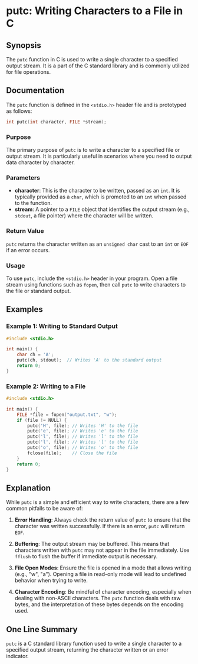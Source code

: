 <!--
Meta Description: # putc: Writing Characters to a File in C ## Synopsis The `putc` function in C is used to write a single character to a specified output stream. It is...
Meta Keywords: file, putc, character, output, stream
-->

# putc: Writing Characters to a File in C

## Synopsis
The `putc` function in C is used to write a single character to a specified output stream. It is a part of the C standard library and is commonly utilized for file operations.

## Documentation
The `putc` function is defined in the `<stdio.h>` header file and is prototyped as follows:

```c
int putc(int character, FILE *stream);
```

### Purpose
The primary purpose of `putc` is to write a character to a specified file or output stream. It is particularly useful in scenarios where you need to output data character by character.

### Parameters
- **character**: This is the character to be written, passed as an `int`. It is typically provided as a `char`, which is promoted to an `int` when passed to the function.
- **stream**: A pointer to a `FILE` object that identifies the output stream (e.g., `stdout`, a file pointer) where the character will be written.

### Return Value
`putc` returns the character written as an `unsigned char` cast to an `int` or `EOF` if an error occurs.

### Usage
To use `putc`, include the `<stdio.h>` header in your program. Open a file stream using functions such as `fopen`, then call `putc` to write characters to the file or standard output.

## Examples
### Example 1: Writing to Standard Output

```c
#include <stdio.h>

int main() {
    char ch = 'A';
    putc(ch, stdout);  // Writes 'A' to the standard output
    return 0;
}
```

### Example 2: Writing to a File

```c
#include <stdio.h>

int main() {
    FILE *file = fopen("output.txt", "w");
    if (file != NULL) {
        putc('H', file); // Writes 'H' to the file
        putc('e', file); // Writes 'e' to the file
        putc('l', file); // Writes 'l' to the file
        putc('l', file); // Writes 'l' to the file
        putc('o', file); // Writes 'o' to the file
        fclose(file);    // Close the file
    }
    return 0;
}
```

## Explanation
While `putc` is a simple and efficient way to write characters, there are a few common pitfalls to be aware of:

1. **Error Handling**: Always check the return value of `putc` to ensure that the character was written successfully. If there is an error, `putc` will return `EOF`.

2. **Buffering**: The output stream may be buffered. This means that characters written with `putc` may not appear in the file immediately. Use `fflush` to flush the buffer if immediate output is necessary.

3. **File Open Modes**: Ensure the file is opened in a mode that allows writing (e.g., "w", "a"). Opening a file in read-only mode will lead to undefined behavior when trying to write.

4. **Character Encoding**: Be mindful of character encoding, especially when dealing with non-ASCII characters. The `putc` function deals with raw bytes, and the interpretation of these bytes depends on the encoding used.

## One Line Summary
`putc` is a C standard library function used to write a single character to a specified output stream, returning the character written or an error indicator.